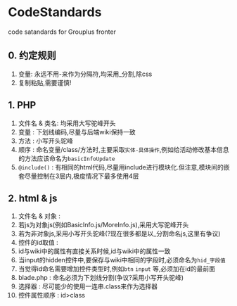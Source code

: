 # CodeStandards
code satandards for Grouplus fronter 

## 0. 约定规则

1. 变量: 永远不用-来作为分隔符,均采用_分割,除css
2. 复制粘贴,需要谨慎!

## 1. PHP

1. 文件名 & 类名: 均采用大写驼峰开头
2. 变量         : 下划线编码,尽量与后端wiki保持一致
3. 方法         : 小写开头驼峰
4. 顺序         : 命名变量/class/方法时,主要采取`实体-具体操作`,例如给活动修改基本信息的方法应该命名为`basicInfoUpdate`
5. `@include()` : 有相同的html代码,尽量用include进行模块化.但注意,模块间的嵌套尽量控制在3层内,极度情况下最多使用4层

## 2. html & js

1. 文件名 & 对象 : 
  1. 若js为对象js(例如BasicInfo.js/MoreInfo.js),采用大写驼峰开头
  2. 若为非对象js,采用小写开头驼峰(?现在很多都是以_分割命名js,这里有争议)
2. 控件的id取值  : 
  1. id与wiki中的属性有直接关系时候,id与wiki中的属性一致
  2. 当input的hidden控件中,要保存与wiki中相同的字段时,必须命名为`hid_字段值`
  3. 当觉得id命名需要增加控件类型时,例如`btn` `input` 等,必须加在id的最前面
3. blade.php     : 命名必须为下划线分割(争议?采用小写开头驼峰)
4. 选择器        : 尽可能少的使用一连串.class来作为选择器
5. 控件属性顺序  : id>class 

